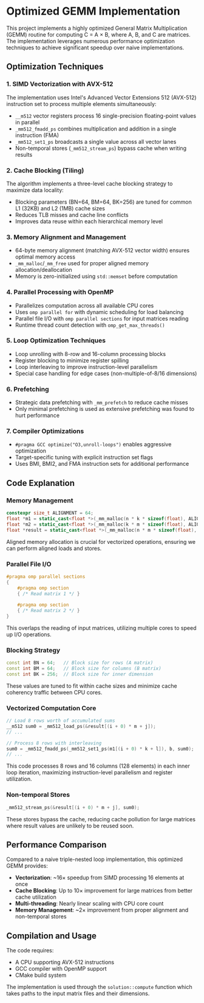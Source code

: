 # Optimized GEMM Implementation

This project implements a highly optimized General Matrix Multiplication (GEMM) routine for computing C = A × B, where A, B, and C are matrices. The implementation leverages numerous performance optimization techniques to achieve significant speedup over naive implementations.

## Optimization Techniques

### 1. SIMD Vectorization with AVX-512
The implementation uses Intel's Advanced Vector Extensions 512 (AVX-512) instruction set to process multiple elements simultaneously:
- `__m512` vector registers process 16 single-precision floating-point values in parallel
- `_mm512_fmadd_ps` combines multiplication and addition in a single instruction (FMA)
- `_mm512_set1_ps` broadcasts a single value across all vector lanes
- Non-temporal stores (`_mm512_stream_ps`) bypass cache when writing results

### 2. Cache Blocking (Tiling)
The algorithm implements a three-level cache blocking strategy to maximize data locality:
- Blocking parameters (BN=64, BM=64, BK=256) are tuned for common L1 (32KB) and L2 (1MB) cache sizes
- Reduces TLB misses and cache line conflicts
- Improves data reuse within each hierarchical memory level

### 3. Memory Alignment and Management
- 64-byte memory alignment (matching AVX-512 vector width) ensures optimal memory access
- `_mm_malloc`/`_mm_free` used for proper aligned memory allocation/deallocation
- Memory is zero-initialized using `std::memset` before computation

### 4. Parallel Processing with OpenMP
- Parallelizes computation across all available CPU cores
- Uses `omp parallel for` with dynamic scheduling for load balancing
- Parallel file I/O with `omp parallel sections` for input matrices reading
- Runtime thread count detection with `omp_get_max_threads()`

### 5. Loop Optimization Techniques
- Loop unrolling with 8-row and 16-column processing blocks
- Register blocking to minimize register spilling
- Loop interleaving to improve instruction-level parallelism
- Special case handling for edge cases (non-multiple-of-8/16 dimensions)

### 6. Prefetching
- Strategic data prefetching with `_mm_prefetch` to reduce cache misses
- Only minimal prefetching is used as extensive prefetching was found to hurt performance

### 7. Compiler Optimizations
- `#pragma GCC optimize("O3,unroll-loops")` enables aggressive optimization
- Target-specific tuning with explicit instruction set flags
- Uses BMI, BMI2, and FMA instruction sets for additional performance

## Code Explanation

### Memory Management
```cpp
constexpr size_t ALIGNMENT = 64;
float *m1 = static_cast<float *>(_mm_malloc(n * k * sizeof(float), ALIGNMENT));
float *m2 = static_cast<float *>(_mm_malloc(k * m * sizeof(float), ALIGNMENT));
float *result = static_cast<float *>(_mm_malloc(n * m * sizeof(float), ALIGNMENT));
```
Aligned memory allocation is crucial for vectorized operations, ensuring we can perform aligned loads and stores.

### Parallel File I/O
```cpp
#pragma omp parallel sections
{
    #pragma omp section
    { /* Read matrix 1 */ }
    
    #pragma omp section
    { /* Read matrix 2 */ }
}
```
This overlaps the reading of input matrices, utilizing multiple cores to speed up I/O operations.

### Blocking Strategy
```cpp
const int BN = 64;   // Block size for rows (A matrix)
const int BM = 64;   // Block size for columns (B matrix)
const int BK = 256;  // Block size for inner dimension
```
These values are tuned to fit within cache sizes and minimize cache coherency traffic between CPU cores.

### Vectorized Computation Core
```cpp
// Load 8 rows worth of accumulated sums
__m512 sum0 = _mm512_load_ps(&result[(i + 0) * m + j]);
// ...

// Process 8 rows with interleaving
sum0 = _mm512_fmadd_ps(_mm512_set1_ps(m1[(i + 0) * k + l]), b, sum0);
// ...
```
This code processes 8 rows and 16 columns (128 elements) in each inner loop iteration, maximizing instruction-level parallelism and register utilization.

### Non-temporal Stores
```cpp
_mm512_stream_ps(&result[(i + 0) * m + j], sum0);
```
These stores bypass the cache, reducing cache pollution for large matrices where result values are unlikely to be reused soon.

## Performance Comparison

Compared to a naive triple-nested loop implementation, this optimized GEMM provides:
- **Vectorization**: ~16× speedup from SIMD processing 16 elements at once
- **Cache Blocking**: Up to 10× improvement for large matrices from better cache utilization
- **Multi-threading**: Nearly linear scaling with CPU core count
- **Memory Management**: ~2× improvement from proper alignment and non-temporal stores

## Compilation and Usage

The code requires:
- A CPU supporting AVX-512 instructions
- GCC compiler with OpenMP support
- CMake build system

The implementation is used through the `solution::compute` function which takes paths to the input matrix files and their dimensions.
